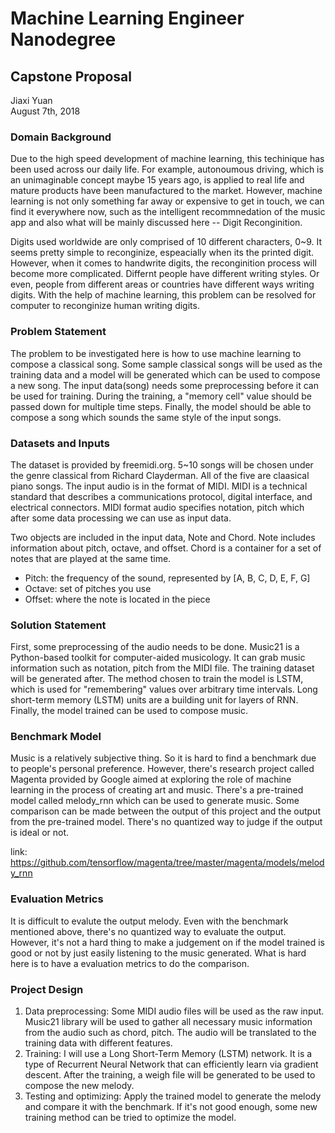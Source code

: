 # Machine Learning Engineer Nanodegree
## Capstone Proposal
Jiaxi Yuan  
August 7th, 2018

### Domain Background

Due to the high speed development of machine learning, this techinique has been used across our daily life. For example, autonoumous driving, which is an unimaginable concept maybe 15 years ago, is applied to real life and mature products have been manufactured to the market. However, machine learning is not only something far away or expensive to get in touch, we can find it everywhere now, such as the intelligent recommnedation of the music app and also what will be mainly discussed here -- Digit Reconginition.

Digits used worldwide are only comprised of 10 different characters, 0~9. It seems pretty simple to reconginize, espeacially when its the printed digit. However, when it comes to handwrite digits, the reconginition process will become more complicated. Differnt people have different writing styles. Or even, people from different areas or countries have different ways writing digits. With the help of machine learning, this problem can be resolved for computer to reconginize human writing digits.

### Problem Statement

The problem to be investigated here is how to use machine learning to compose a classical song. Some sample classical songs will be used as the training data and a model will be generated which can be used to compose a new song. The input data(song) needs some preprocessing before it can be used for training. During the training, a "memory cell" value should be passed down for multiple time steps. Finally, the model should be able to compose a song which sounds the same style of the input songs.

### Datasets and Inputs

The dataset is provided by freemidi.org. 5~10 songs will be chosen under the genre classical from Richard Clayderman. All of the five are claasical piano songs. The input audio is in the format of MIDI. MIDI is a technical standard that describes a communications protocol, digital interface, and electrical connectors. MIDI format audio specifies notation, pitch which after some data processing we can use as input data.

Two objects are included in the input data, Note and Chord. Note includes information about pitch, octave, and offset. Chord is a container for a set of notes that are played at the same time.
- Pitch: the frequency of the sound, represented by [A, B, C, D, E, F, G]
- Octave: set of pitches you use
- Offset: where the note is located in the piece

### Solution Statement

First, some preprocessing of the audio needs to be done. Music21 is a Python-based toolkit for computer-aided musicology. It can grab music information such as notation, pitch from the MIDI file. The training dataset will be generated after. The method chosen to train the model is LSTM, which is used for "remembering" values over arbitrary time intervals. Long short-term memory (LSTM) units are a building unit for layers of RNN. Finally, the model trained can be used to compose music.

### Benchmark Model

Music is a relatively subjective thing. So it is hard to find a benchmark due to people's personal preference. However, there's research project called Magenta provided by Google aimed at exploring the role of machine learning in the process of creating art and music. There's a pre-trained model called melody_rnn which can be used to generate music. Some comparison can be made between the output of this project and the output from the pre-trained model. There's no quantized way to judge if the output is ideal or not.

link: https://github.com/tensorflow/magenta/tree/master/magenta/models/melody_rnn

### Evaluation Metrics

It is difficult to evalute the output melody. Even with the benchmark mentioned above, there's no quantized way to evaluate the output. However, it's not a hard thing to make a judgement on if the model trained is good or not by just easily listening to the music generated. What is hard here is to have a evaluation metrics to do the comparison.

### Project Design

1. Data preprocessing: Some MIDI audio files will be used as the raw input. Music21 library will be used to gather all necessary music information from the audio such as chord, pitch. The audio will be translated to the training data with different features.
2. Training: I will use a Long Short-Term Memory (LSTM) network. It is a type of Recurrent Neural Network that can efficiently learn via gradient descent. After the training, a weigh file will be generated to be used to compose the new melody.
3. Testing and optimizing: Apply the trained model to generate the melody and compare it with the benchmark. If it's not good enough, some new training method can be tried to optimize the model.
